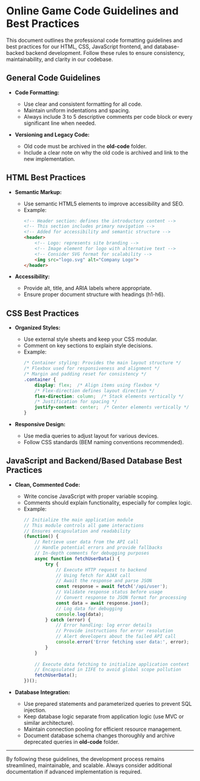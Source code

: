 # Online Game Code Guidelines and Best Practices

This document outlines the professional code formatting guidelines and best practices for our HTML, CSS, JavaScript frontend, and database-backed backend development. Follow these rules to ensure consistency, maintainability, and clarity in our codebase.

## General Code Guidelines
- **Code Formatting:**  
    - Use clear and consistent formatting for all code.
    - Maintain uniform indentations and spacing.
    - Always include 3 to 5 descriptive comments per code block or every significant line when needed.

- **Versioning and Legacy Code:**  
    - Old code must be archived in the **old-code** folder.
    - Include a clear note on why the old code is archived and link to the new implementation.

## HTML Best Practices
- **Semantic Markup:**  
    - Use semantic HTML5 elements to improve accessibility and SEO.
    - Example:
        ```html
        <!-- Header section: defines the introductory content -->
        <!-- This section includes primary navigation -->
        <!-- Added for accessibility and semantic structure -->
        <header>
            <!-- Logo: represents site branding -->
            <!-- Image element for logo with alternative text -->
            <!-- Consider SVG format for scalability -->
            <img src="logo.svg" alt="Company Logo">
        </header>
        ```

- **Accessibility:**  
    - Provide alt, title, and ARIA labels where appropriate.
    - Ensure proper document structure with headings (h1-h6).

## CSS Best Practices
- **Organized Styles:**  
    - Use external style sheets and keep your CSS modular.
    - Comment on key sections to explain style decisions.
    - Example:
        ```css
        /* Container styling: Provides the main layout structure */
        /* Flexbox used for responsiveness and alignment */
        /* Margin and padding reset for consistency */
        .container {
            display: flex;  /* Align items using flexbox */
            /* Flex-direction defines layout direction */
            flex-direction: column;  /* Stack elements vertically */
            /* Justification for spacing */
            justify-content: center;  /* Center elements vertically */
        }
        ```

- **Responsive Design:**  
    - Use media queries to adjust layout for various devices.
    - Follow CSS standards (BEM naming conventions recommended).

## JavaScript and Backend/Based Database Best Practices
- **Clean, Commented Code:**  
    - Write concise JavaScript with proper variable scoping.
    - Comments should explain functionality, especially for complex logic.
    - Example:
        ```javascript
        // Initialize the main application module
        // This module controls all game interactions
        // Ensures encapsulation and readability
        (function() {
            // Retrieve user data from the API call
            // Handle potential errors and provide fallbacks
            // In-depth comments for debugging purposes
            async function fetchUserData() {
                try {
                    // Execute HTTP request to backend
                    // Using fetch for AJAX call
                    // Await the response and parse JSON
                    const response = await fetch('/api/user');
                    // Validate response status before usage
                    // Convert response to JSON format for processing
                    const data = await response.json();
                    // Log data for debugging
                    console.log(data);
                } catch (error) {
                    // Error handling: log error details
                    // Provide instructions for error resolution
                    // Alert developers about the failed API call
                    console.error('Error fetching user data:', error);
                }
            }
            
            // Execute data fetching to initialize application context
            // Encapsulated in IIFE to avoid global scope pollution
            fetchUserData();
        })();
        ```

- **Database Integration:**  
    - Use prepared statements and parameterized queries to prevent SQL injection.
    - Keep database logic separate from application logic (use MVC or similar architecture).
    - Maintain connection pooling for efficient resource management.
    - Document database schema changes thoroughly and archive deprecated queries in **old-code** folder.

---

By following these guidelines, the development process remains streamlined, maintainable, and scalable. Always consider additional documentation if advanced implementation is required.